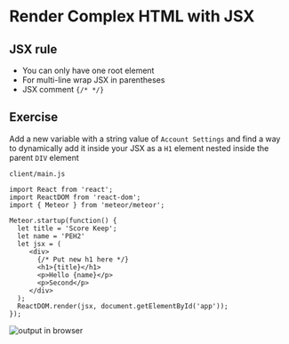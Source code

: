 # Render Complex HTML with JSX
## JSX rule
* You can only have one root element
* For multi-line wrap JSX in parentheses
* JSX comment `{/* */}`

## Exercise
Add a new variable with a string value of `Account Settings` and find a way to dynamically add it inside your JSX as a `H1` element nested inside the parent `DIV` element

`client/main.js`

```
import React from 'react';
import ReactDOM from 'react-dom';
import { Meteor } from 'meteor/meteor';

Meteor.startup(function() {
  let title = 'Score Keep';
  let name = 'PEH2'
  let jsx = (
     <div>
       {/* Put new h1 here */}
       <h1>{title}</h1>
       <p>Hello {name}</p>
       <p>Second</p>
     </div>
  );
  ReactDOM.render(jsx, document.getElementById('app'));
});
```

![output in browser](https://i.imgur.com/nVbOWOL.png)
